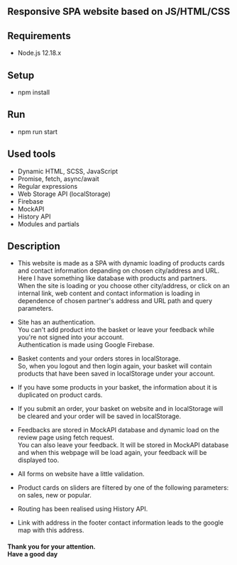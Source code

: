 ## Responsive SPA website based on JS/HTML/CSS

## Requirements

- Node.js 12.18.x

## Setup

- npm install

## Run

- npm run start

## Used tools

- Dynamic HTML, SCSS, JavaScript
- Promise, fetch, async/await
- Regular expressions
- Web Storage API (localStorage)
- Firebase
- MockAPI
- History API
- Modules and partials

## Description

- This website is made as a SPA with dynamic loading of products cards and contact information depanding on chosen city/address and URL.\
  Here I have something like database with products and partners.\
  When the site is loading or you choose other city/address, or click on an internal link, web content and contact information is loading in dependence of chosen partner's address and URL path and query parameters.

- Site has an authentication.\
  You can't add product into the basket or leave your feedback while you're not signed into your account.\
  Authentication is made using Google Firebase.

- Basket contents and your orders stores in localStorage.\
  So, when you logout and then login again, your basket will contain products that have been saved in localStorage under your account.

- If you have some products in your basket, the information about it is duplicated on product cards.

- If you submit an order, your basket on website and in localStorage will be cleared and your order will be saved in localStorage.

- Feedbacks are stored in MockAPI database and dynamic load on the review page using fetch request.\
  You can also leave your feedback. It will be stored in MockAPI database and when this webpage will be load again, your feedback will be displayed too.

- All forms on website have a little validation.

- Product cards on sliders are filtered by one of the following parameters: on sales, new or popular.

- Routing has been realised using History API.

- Link with address in the footer contact information leads to the google map with this address.

#### Thank you for your attention. <br> Have a good day

